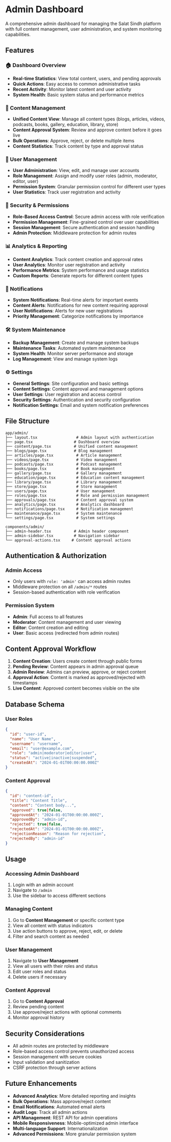 # Admin Dashboard

A comprehensive admin dashboard for managing the Salat Sindh platform with full content management, user administration, and system monitoring capabilities.

## Features

### 🏠 Dashboard Overview
- **Real-time Statistics**: View total content, users, and pending approvals
- **Quick Actions**: Easy access to common administrative tasks
- **Recent Activity**: Monitor latest content and user activity
- **System Health**: Basic system status and performance metrics

### 📝 Content Management
- **Unified Content View**: Manage all content types (blogs, articles, videos, podcasts, books, gallery, education, library, store)
- **Content Approval System**: Review and approve content before it goes live
- **Bulk Operations**: Approve, reject, or delete multiple items
- **Content Statistics**: Track content by type and approval status

### 👥 User Management
- **User Administration**: View, edit, and manage user accounts
- **Role Management**: Assign and modify user roles (admin, moderator, editor, user)
- **Permission System**: Granular permission control for different user types
- **User Statistics**: Track user registration and activity

### 🔐 Security & Permissions
- **Role-Based Access Control**: Secure admin access with role verification
- **Permission Management**: Fine-grained control over user capabilities
- **Session Management**: Secure authentication and session handling
- **Admin Protection**: Middleware protection for admin routes

### 📊 Analytics & Reporting
- **Content Analytics**: Track content creation and approval rates
- **User Analytics**: Monitor user registration and activity
- **Performance Metrics**: System performance and usage statistics
- **Custom Reports**: Generate reports for different content types

### 🔔 Notifications
- **System Notifications**: Real-time alerts for important events
- **Content Alerts**: Notifications for new content requiring approval
- **User Notifications**: Alerts for new user registrations
- **Priority Management**: Categorize notifications by importance

### 🛠️ System Maintenance
- **Backup Management**: Create and manage system backups
- **Maintenance Tasks**: Automated system maintenance
- **System Health**: Monitor server performance and storage
- **Log Management**: View and manage system logs

### ⚙️ Settings
- **General Settings**: Site configuration and basic settings
- **Content Settings**: Content approval and management options
- **User Settings**: User registration and access control
- **Security Settings**: Authentication and security configuration
- **Notification Settings**: Email and system notification preferences

## File Structure

```
app/admin/
├── layout.tsx                 # Admin layout with authentication
├── page.tsx                  # Dashboard overview
├── content/page.tsx          # Unified content management
├── blogs/page.tsx            # Blog management
├── articles/page.tsx          # Article management
├── videos/page.tsx            # Video management
├── podcasts/page.tsx          # Podcast management
├── books/page.tsx             # Book management
├── gallery/page.tsx           # Gallery management
├── education/page.tsx         # Education content management
├── library/page.tsx           # Library management
├── store/page.tsx             # Store management
├── users/page.tsx             # User management
├── roles/page.tsx             # Role and permission management
├── approvals/page.tsx         # Content approval system
├── analytics/page.tsx         # Analytics dashboard
├── notifications/page.tsx     # Notification management
├── maintenance/page.tsx       # System maintenance
└── settings/page.tsx          # System settings

components/admin/
├── admin-header.tsx          # Admin header component
├── admin-sidebar.tsx         # Navigation sidebar
└── approval-actions.tsx     # Content approval actions
```

## Authentication & Authorization

### Admin Access
- Only users with `role: 'admin'` can access admin routes
- Middleware protection on all `/admin/*` routes
- Session-based authentication with role verification

### Permission System
- **Admin**: Full access to all features
- **Moderator**: Content management and user viewing
- **Editor**: Content creation and editing
- **User**: Basic access (redirected from admin routes)

## Content Approval Workflow

1. **Content Creation**: Users create content through public forms
2. **Pending Review**: Content appears in admin approval queue
3. **Admin Review**: Admins can preview, approve, or reject content
4. **Approval Action**: Content is marked as approved/rejected with timestamps
5. **Live Content**: Approved content becomes visible on the site

## Database Schema

### User Roles
```json
{
  "id": "user-id",
  "name": "User Name",
  "username": "username",
  "email": "user@example.com",
  "role": "admin|moderator|editor|user",
  "status": "active|inactive|suspended",
  "createdAt": "2024-01-01T00:00:00.000Z"
}
```

### Content Approval
```json
{
  "id": "content-id",
  "title": "Content Title",
  "content": "Content body...",
  "approved": true|false,
  "approvedAt": "2024-01-01T00:00:00.000Z",
  "approvedBy": "admin-id",
  "rejected": true|false,
  "rejectedAt": "2024-01-01T00:00:00.000Z",
  "rejectionReason": "Reason for rejection",
  "rejectedBy": "admin-id"
}
```

## Usage

### Accessing Admin Dashboard
1. Login with an admin account
2. Navigate to `/admin`
3. Use the sidebar to access different sections

### Managing Content
1. Go to **Content Management** or specific content type
2. View all content with status indicators
3. Use action buttons to approve, reject, edit, or delete
4. Filter and search content as needed

### User Management
1. Navigate to **User Management**
2. View all users with their roles and status
3. Edit user roles and status
4. Delete users if necessary

### Content Approval
1. Go to **Content Approval**
2. Review pending content
3. Use approve/reject actions with optional comments
4. Monitor approval history

## Security Considerations

- All admin routes are protected by middleware
- Role-based access control prevents unauthorized access
- Session management with secure cookies
- Input validation and sanitization
- CSRF protection through server actions

## Future Enhancements

- **Advanced Analytics**: More detailed reporting and insights
- **Bulk Operations**: Mass approve/reject content
- **Email Notifications**: Automated email alerts
- **Audit Logs**: Track all admin actions
- **API Management**: REST API for admin operations
- **Mobile Responsiveness**: Mobile-optimized admin interface
- **Multi-language Support**: Internationalization
- **Advanced Permissions**: More granular permission system
